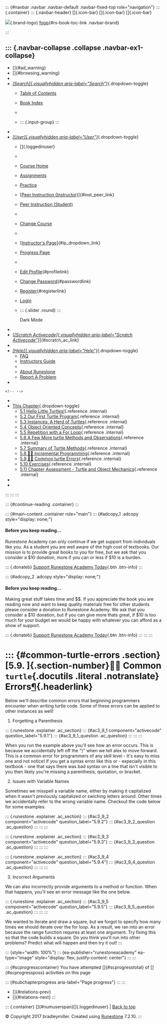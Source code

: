 ::: {#navbar .navbar .navbar-default .navbar-fixed-top role="navigation"}
::: {.container}
::: {.navbar-header}
[]{.icon-bar} []{.icon-bar} []{.icon-bar}

<div>

[![](../_static/img/RAIcon.png)](/runestone/default/user/login){.brand-logo}
[fopp](../index.html){#rs-book-toc-link .navbar-brand}

</div>
:::

::: {.navbar-collapse .collapse .navbar-ex1-collapse}
-   
-   []{#ad_warning}
-   []{#browsing_warning}
-   
-   [*[Search]{.visuallyhidden
    aria-label="Search"}*](#){.dropdown-toggle}
    -   [Table of Contents](../index.html)

    -   [Book Index](../genindex.html)

    -   

    -   ::: {.input-group}
        :::
-   
-   [*[User]{.visuallyhidden aria-label="User"}*](#){.dropdown-toggle}
    -   []{.loggedinuser}

    -   

    -   [Course Home](/ns/course/index)

    -   [Assignments](/assignment/student/chooseAssignment)

    -   [Practice](/runestone/assignments/practice)

    -   [[Peer Instruction
        (Instructor)](/runestone/peer/instructor.html)]{#inst_peer_link}

    -   [Peer Instruction (Student)](/runestone/peer/student.html)

    -   

    -   [Change Course](/runestone/default/courses)

    -   

    -   [[Instructor\'s
        Page](/runestone/admin/index)]{#ip_dropdown_link}

    -   [Progress Page](/runestone/dashboard/studentreport)

    -   

    -   [Edit Profile](/runestone/default/user/profile){#profilelink}

    -   [Change
        Password](/runestone/default/user/change_password){#passwordlink}

    -   [Register](/runestone/default/user/register){#registerlink}

    -   [Login](#)

    -   ::: {.slider .round}
        :::

        Dark Mode
-   
-   [[*[Scratch Activecode]{.visuallyhidden
    aria-label="Scratch Activecode"}*](javascript:runestoneComponents.popupScratchAC())]{#scratch_ac_link}
-   
-   [*[Help]{.visuallyhidden aria-label="Help"}*](#){.dropdown-toggle}
    -   [FAQ](http://runestoneinteractive.org/pages/faq.html)
    -   [Instructors Guide](https://guide.runestone.academy)
    -   
    -   [About Runestone](http://runestoneinteractive.org)
    -   [Report A
        Problem](/runestone/default/reportabug?course=fopp&page=WPCommonTurtleErrors)
-   

```{=html}
<!-- -->
```
-   
-   [This Chapter](../index.html){.dropdown-toggle}
    -   [5.1 Hello Little
        Turtles!](intro-HelloLittleTurtles.html){.reference .internal}
    -   [5.2 Our First Turtle
        Program](OurFirstTurtleProgram.html){.reference .internal}
    -   [5.3 Instances: A Herd of
        Turtles](InstancesAHerdofTurtles.html){.reference .internal}
    -   [5.4 Object Oriented Concepts](ObjectInstances.html){.reference
        .internal}
    -   [5.5 Repetition with a For
        Loop](RepetitionwithaForLoop.html){.reference .internal}
    -   [5.6 A Few More turtle Methods and
        Observations](AFewMoreturtleMethodsandObservations.html){.reference
        .internal}
    -   [5.7 Summary of Turtle
        Methods](SummaryOfTurtleMethods.html){.reference .internal}
    -   [5.8 👩‍💻 Incremental
        Programming](WPIncrementalProgramming.html){.reference
        .internal}
    -   [5.9 👩‍💻 Common turtle
        Errors](WPCommonTurtleErrors.html){.reference .internal}
    -   [5.10 Exercises](Exercises.html){.reference .internal}
    -   [5.11 Chapter Assessment - Turtle and Object
        Mechanics](week1a3.html){.reference .internal}
-   
-   
:::
:::
:::

::: {#continue-reading .container}
:::

::: {#main-content .container role="main"}
::: {#adcopy_1 .adcopy style="display: none;"}
#### Before you keep reading\...

Runestone Academy can only continue if we get support from individuals
like you. As a student you are well aware of the high cost of textbooks.
Our mission is to provide great books to you for free, but we ask that
you consider a \$10 donation, more if you can or less if \$10 is a
burden.

::: {.donateb}
[Support Runestone Academy Today](/runestone/default/donate?ad=1){.btn
.btn-info}
:::

::: {#adcopy_2 .adcopy style="display: none;"}
#### Before you keep reading\...

Making great stuff takes time and \$\$. If you appreciate the book you
are reading now and want to keep quality materials free for other
students please consider a donation to Runestone Academy. We ask that
you consider a \$10 donation, but if you can give more thats great, if
\$10 is too much for your budget we would be happy with whatever you can
afford as a show of support.

::: {.donateb}
[Support Runestone Academy Today](/runestone/default/donate?ad=2){.btn
.btn-info}
:::
:::
:::

::: {#common-turtle-errors .section}
[5.9. ]{.section-number}👩‍💻 Common `turtle`{.docutils .literal .notranslate} Errors[¶](#common-turtle-errors "Permalink to this heading"){.headerlink}
======================================================================================================================================================

Below we'll describe common errors that beginning programmers encounter
when writing turtle code. Some of these errors can be applied to other
instances as well!

1.  Forgetting a Parenthesis

::: {.runestone .explainer .ac_section}
::: {#ac3_9_1 component="activecode" question_label="5.9.1"}
::: {#ac3_9_1_question .ac_question}
:::
:::
:::

When you run the example above you'll see how an error occurs. This is
because we accidentally left off the ")" when we tell alex to move
forward. This is a common error for programmers of any skill level -
it's easy to miss one and not notice! If you get a syntax error like
this or - expecially in this textbook - one that says there was bad
syntax on a line that isn't visible to you then likely you're missing a
parenthesis, quotation, or bracket.

2.  Issues with Variable Names

Sometimes we misspell a variable name, either by making it capitalized
when it wasn't previously capitalized or swiching letters around. Other
times we accidentally refer to the wrong variable name. Checkout the
code below for some examples.

::: {.runestone .explainer .ac_section}
::: {#ac3_9_2 component="activecode" question_label="5.9.2"}
::: {#ac3_9_2_question .ac_question}
:::
:::
:::

::: {.runestone .explainer .ac_section}
::: {#ac3_9_3 component="activecode" question_label="5.9.3"}
::: {#ac3_9_3_question .ac_question}
:::
:::
:::

::: {.runestone .explainer .ac_section}
::: {#ac3_9_4 component="activecode" question_label="5.9.4"}
::: {#ac3_9_4_question .ac_question}
:::
:::
:::

3.  Incorrect Arguments

We can also incorrectly provide arguments to a method or function. When
that happens, you'll see an error message like the one below.

::: {.runestone .explainer .ac_section}
::: {#ac3_9_5 component="activecode" question_label="5.9.5"}
::: {#ac3_9_5_question .ac_question}
:::
:::
:::

We wanted to iterate and draw a square, but we forgot to specify how
many times we should iterate over the for loop. As a result, we ran into
an error because the range function requires at least one argument. Try
fixing this so that the code builds a square. Do you think you'll run
into other problems? Predict what will happen and then try it out!
:::

::: {style="width: 100%"}
::: {ea-publisher="runestoneacademy" ea-type="image" style="display: flex; justify-content: center"}
:::
:::

::: {#scprogresscontainer}
You have attempted []{#scprogresstotal} of []{#scprogressposs}
activities on this page

::: {#subchapterprogress aria-label="Page progress"}
:::
:::

-   [[](WPIncrementalProgramming.html)]{#relations-prev}
-   [[](Exercises.html)]{#relations-next}
:::

::: {.container}
[]{#numuserspan}[]{.loggedinuser} \| [Back to top](#)

© Copyright 2017 bradleymiller. Created using
[Runestone](http://runestoneinteractive.org/) 7.2.10.
:::
